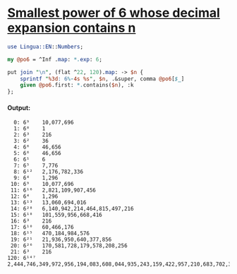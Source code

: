[1]: https://rosettacode.org/wiki/Smallest_power_of_6_whose_decimal_expansion_contains_n

# [Smallest power of 6 whose decimal expansion contains n][1]

```perl
use Lingua::EN::Numbers;

my @po6 = ^Inf .map: *.exp: 6;

put join "\n", (flat ^22, 120).map: -> $n {
    sprintf "%3d: 6%-4s %s", $n, .&super, comma @po6[$_]
    given @po6.first: *.contains($n), :k
};
```

#### Output:
```
  0: 6⁹    10,077,696
  1: 6⁰    1
  2: 6³    216
  3: 6²    36
  4: 6⁶    46,656
  5: 6⁶    46,656
  6: 6¹    6
  7: 6⁵    7,776
  8: 6¹²   2,176,782,336
  9: 6⁴    1,296
 10: 6⁹    10,077,696
 11: 6¹⁶   2,821,109,907,456
 12: 6⁴    1,296
 13: 6¹³   13,060,694,016
 14: 6²⁸   6,140,942,214,464,815,497,216
 15: 6¹⁸   101,559,956,668,416
 16: 6³    216
 17: 6¹⁰   60,466,176
 18: 6¹⁵   470,184,984,576
 19: 6²¹   21,936,950,640,377,856
 20: 6²⁶   170,581,728,179,578,208,256
 21: 6³    216
120: 6¹⁴⁷  2,444,746,349,972,956,194,083,608,044,935,243,159,422,957,210,683,702,349,648,543,934,214,737,968,217,920,868,940,091,707,112,078,529,114,392,164,827,136
```
